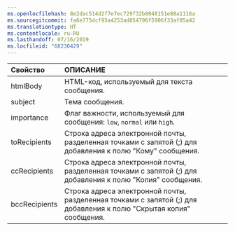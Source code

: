 ```yaml
---
ms.openlocfilehash: 8e2dac514d2f7e7ec729f32b8048151e88a1116a
ms.sourcegitcommit: fa6e775dcf95a4253ad854796f5906f33af05a42
ms.translationtype: HT
ms.contentlocale: ru-RU
ms.lasthandoff: 07/16/2019
ms.locfileid: "68230429"
---
```

| Свойство | ОПИСАНИЕ |
| :--- | :--- |
| htmlBody   | HTML-код, используемый для текста сообщения. |
| subject    | Тема сообщения. |
| importance | Флаг важности, используемый для сообщения: `low`, `normal` или `high`. |
| toRecipients | Строка адреса электронной почты, разделенная точками с запятой (;) для добавления к полю "Кому" сообщения. |
| ccRecipients | Строка адреса электронной почты, разделенная точками с запятой (;) для добавления к полю "Копия" сообщения. |
| bccRecipients | Строка адреса электронной почты, разделенная точками с запятой (;) для добавления к полю "Скрытая копия" сообщения. |
